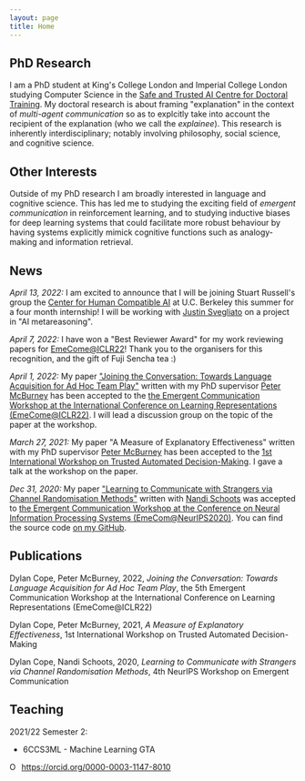 ```yaml
---
layout: page
title: Home
---
```


## PhD Research

I am a PhD student at King's College London and Imperial College London studying Computer Science in the [Safe and Trusted AI Centre for Doctoral Training](https://safeandtrustedai.org). My doctoral research is about framing "explanation" in the context of *multi-agent communication* so as to explcitly take into account the recipient of the explanation (who we call the *explainee*). This research is inherently interdisciplinary; notably involving philosophy, social science, and cognitive science. 

## Other Interests

Outside of my PhD research I am broadly interested in language and cognitive science. This has led me to studying the exciting field of _emergent communication_ in reinforcement learning, and to studying inductive biases for deep learning systems that could facilitate more robust behaviour by having systems explicitly mimick cognitive functions such as analogy-making and information retrieval. 

## News

_April 13, 2022:_ I am excited to announce that I will be joining Stuart Russell's group the [Center for Human Compatible AI](https://humancompatible.ai/) at U.C. Berkeley this summer for a four month internship! I will be working with [Justin Svegliato](https://justinsvegliato.com/) on a project in "AI metareasoning".

_April 7, 2022:_ I have won a "Best Reviewer Award" for my work reviewing papers for [EmeCome@ICLR22](https://sites.google.com/view/emecom2022/home)! Thank you to the organisers for this recognition, and the gift of Fuji Sencha tea :)

_April 1, 2022:_ My paper ["Joining the Conversation: Towards Language Acquisition for Ad Hoc Team Play"](https://openreview.net/forum?id=SLqgf7ZCQbq) written with my PhD supervisor [Peter McBurney](https://nms.kcl.ac.uk/peter.mcburney/) has been accepted to the [the Emergent Communication Workshop at the International Conference on Learning Representations (EmeCome@ICLR22)](https://sites.google.com/view/emecom2022/home). I will lead a discussion group on the topic of the paper at the workshop.

_March 27, 2021:_ My paper "A Measure of Explanatory Effectiveness" written with my PhD supervisor [Peter McBurney](https://nms.kcl.ac.uk/peter.mcburney/) has been accepted to the [1st International Workshop on Trusted Automated Decision-Making](https://3drationality.com/TADM2021/). I gave a talk at the workshop on the paper.

_Dec 31, 2020:_ My paper ["Learning to Communicate with Strangers via Channel Randomisation Methods"](https://drive.google.com/file/d/1FaBSE8jcuf6hGIbbp34Dxu7jPjh0iJl0/view?usp=sharing) written with [Nandi Schoots](https://safeandtrustedai.org/person/nandi-schoots/) was accepted to [the Emergent Communication Workshop at the Conference on Neural Information Processing Systems (EmeCom@NeurIPS2020)](https://sites.google.com/view/emecom2020/home). You can find the source code [on my GitHub](https://github.com/DylanCope/zero-shot-comm).

## Publications

Dylan Cope, Peter McBurney, 2022, _Joining the Conversation: Towards Language Acquisition for Ad Hoc Team Play_, the 5th Emergent Communication Workshop at the International Conference on Learning Representations (EmeCome@ICLR22)

Dylan Cope, Peter McBurney, 2021, _A Measure of Explanatory Effectiveness_, 1st International Workshop on Trusted Automated Decision-Making

Dylan Cope, Nandi Schoots, 2020, _Learning to Communicate with Strangers via Channel Randomisation Methods_, 4th NeurIPS Workshop on Emergent Communication

## Teaching

2021/22 Semester 2:

* 6CCS3ML - Machine Learning GTA


<div itemscope itemtype="https://schema.org/Person"><a itemprop="sameAs" content="https://orcid.org/0000-0003-1147-8010" href="https://orcid.org/0000-0003-1147-8010" target="orcid.widget" rel="me noopener noreferrer" style="vertical-align:top;"><img src="https://orcid.org/sites/default/files/images/orcid_16x16.png" style="width:1em;margin-right:.5em;" alt="ORCID iD icon">https://orcid.org/0000-0003-1147-8010</a></div>

